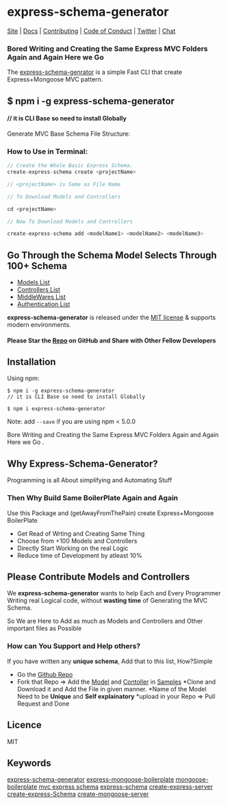 # express-schema-generator

[Site](https://express-schema.netlify.app/) |
[Docs](https://express-schema.netlify.app/docs) |
[Contributing](https://github.com/shaantanu9/express-schema-generator) |
[Code of Conduct](https://code-of-conduct.openjsf.org) |
[Twitter](https://twitter.com/ShantanuMali9) |
[Chat](https://gitter.im/shaantanu9)

### Bored Writing and Creating the Same Express MVC Folders Again and Again Here we Go 
The [express-schema-genrator](https://express-schema.netlify.app/) is a simple Fast CLI that create Express+Mongoose MVC pattern.

## $ npm i -g express-schema-generator 
#### // it is CLI Base so need to install Globally


Generate MVC Base Schema File Structure:

### How to Use in Terminal:
```js
// Create the Whole Basic Express Schema.
create-express-schema create <projectName>

// <projectName> is Same as File Name

// To Download Models and Controllers

cd <projectName>

// Now To Download Models and Controllers

create-express-schema add <modelName1> <modelName2> <modelName3>

```

## Go Through the Schema Model Selects Through 100+ Schema

* [Models List](https://github.com/shaantanu9/express-schema-generator/tree/main/samples/models)
* [Controllers List](https://github.com/shaantanu9/express-schema-generator/tree/main/samples/contollers)
* [MiddleWares List](https://github.com/shaantanu9/express-schema-generator/tree/main/samples/middleware)
* [Authentication List](https://github.com/shaantanu9/express-schema-generator/tree/main/samples/authentication)

**express-schema-generator** is released under the [MIT license](https://raw.githubusercontent.com/lodash/lodash/4.17.10-npm/LICENSE) & supports modern environments.<br>
#### Please Star the [Repo](https://github.com/shaantanu9/express-schema-generator) on GitHub and Share with Other Fellow Developers

## Installation

Using npm:
```shell
$ npm i -g express-schema-generator 
// it is CLI Base so need to install Globally

$ npm i express-schema-generator
```
Note: add `--save` if you are using npm < 5.0.0



Bore Writing and Creating the Same Express MVC Folders Again and Again Here we Go  .

## Why Express-Schema-Generator?

Programming is all About simplifying and Automating Stuff<br>

### Then Why Build Same BoilerPlate Again and Again 


Use this Package and (getAwayFromThePain) create Express+Mongoose BoilerPlate 
 * Get Read of Wrting and Creating Same Thing
 * Choose from +100 Models and Controllers
 * Directly Start Working on the real Logic
 * Reduce time of Development by atleast 10% 

## Please Contribute Models and Controllers

We **express-schema-generator** wants to help Each and Every Programmer Writing real Logical code, without **wasting time** of Generating the MVC Schema.

So We are Here to Add as much as Models and Controllers and Other important files as Possible 

### How can You Support and Help others?

If you have written any **unique schema**, Add that to this list, How?Simple

 * Go the [Github Repo](https://github.com/shaantanu9/express-schema-generator)
 * Fork that Repo => Add the [Model](https://github.com/shaantanu9/express-schema-generator/tree/main/samples/models) and [Contoller](https://github.com/shaantanu9/express-schema-generator/tree/main/samples/Contollers) in [Samples](https://github.com/shaantanu9/express-schema-generator/tree/main/samples) 
 *Clone and Download it and Add the File in given manner. 
 *Name of the Model Need to be **Unique** and **Self explainatory**
 *upload in your Repo => Pull Request and Done
 
 
 ## Licence
 MIT
 
 ## Keywords
 [express-schema-generator](https://www.npmjs.com/search?q=keywords:express-schema-generator) [express-mongoose-boilerplate](https://www.npmjs.com/search?q=keywords:express-mongoose-boilerplate) [mongoose-boilerplate](https://www.npmjs.com/search?q=keywords:mongoose-boilerplate) [mvc express schema](https://www.npmjs.com/search?q=keywords:mvc-express-schema) [](https://www.npmjs.com/search?q=keywords:) [express-schema](https://www.npmjs.com/search?q=keywords:express-schema)
[create-express-server](https://www.npmjs.com/search?q=keywords:create-express-server)
[create-express-Schema](https://www.npmjs.com/search?q=keywords:create-mongoose-schema)
[create-mongoose-server](https://www.npmjs.com/search?q=keywords:create-mongoose-server) 